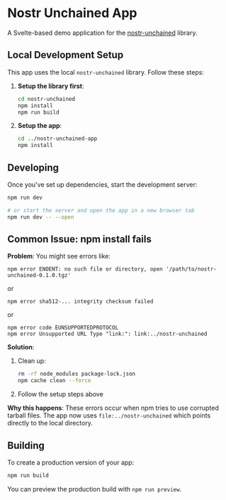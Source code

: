 # Nostr Unchained App

A Svelte-based demo application for the [nostr-unchained](../nostr-unchained) library.

## Local Development Setup

This app uses the local `nostr-unchained` library. Follow these steps:

1. **Setup the library first**:
   ```bash
   cd nostr-unchained
   npm install
   npm run build
   ```

2. **Setup the app**:
   ```bash
   cd ../nostr-unchained-app
   npm install
   ```

## Developing

Once you've set up dependencies, start the development server:

```bash
npm run dev

# or start the server and open the app in a new browser tab
npm run dev -- --open
```

## Common Issue: npm install fails

**Problem**: You might see errors like:
```
npm error ENOENT: no such file or directory, open '/path/to/nostr-unchained-0.1.0.tgz'
```
or
```
npm error sha512-... integrity checksum failed
```
or
```
npm error code EUNSUPPORTEDPROTOCOL
npm error Unsupported URL Type "link:": link:../nostr-unchained
```

**Solution**: 
1. Clean up:
   ```bash
   rm -rf node_modules package-lock.json
   npm cache clean --force
   ```
2. Follow the setup steps above

**Why this happens**: These errors occur when npm tries to use corrupted tarball files. The app now uses `file:../nostr-unchained` which points directly to the local directory.

## Building

To create a production version of your app:

```bash
npm run build
```

You can preview the production build with `npm run preview`.
